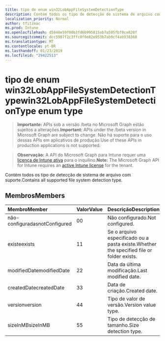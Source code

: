 ```yaml
---
title: tipo de enum win32LobAppFileSystemDetectionType
description: Contém todos os tipo de detecção de sistema de arquivo com suporte.
localization_priority: Normal
author: tfitzmac
ms.prod: Intune
ms.openlocfilehash: d5848e59f00b3fd6b995815ab7a595fbf0ca820f
ms.sourcegitcommit: dcc5907f2c3ffc0f0e82e953b7ab9cf4ab938360
ms.translationtype: MT
ms.contentlocale: pt-BR
ms.lasthandoff: 01/23/2019
ms.locfileid: "29422513"
---
```

# <a name="win32lobappfilesystemdetectiontype-enum-type"></a><span data-ttu-id="fec2d-103">tipo de enum win32LobAppFileSystemDetectionType</span><span class="sxs-lookup"><span data-stu-id="fec2d-103">win32LobAppFileSystemDetectionType enum type</span></span>

> <span data-ttu-id="fec2d-104">**Importante:** APIs sob a versão /beta no Microsoft Graph estão sujeitos a alterações.</span><span class="sxs-lookup"><span data-stu-id="fec2d-104">**Important:** APIs under the /beta version in Microsoft Graph are subject to change.</span></span> <span data-ttu-id="fec2d-105">Não há suporte para o uso dessas APIs em aplicativos de produção.</span><span class="sxs-lookup"><span data-stu-id="fec2d-105">Use of these APIs in production applications is not supported.</span></span>

> <span data-ttu-id="fec2d-106">**Observação:** A API do Microsoft Graph para Intune requer uma [licença de Intune ativa](https://go.microsoft.com/fwlink/?linkid=839381) para o inquilino.</span><span class="sxs-lookup"><span data-stu-id="fec2d-106">**Note:** The Microsoft Graph API for Intune requires an [active Intune license](https://go.microsoft.com/fwlink/?linkid=839381) for the tenant.</span></span>

<span data-ttu-id="fec2d-107">Contém todos os tipo de detecção de sistema de arquivo com suporte.</span><span class="sxs-lookup"><span data-stu-id="fec2d-107">Contains all supported file system detection type.</span></span>

## <a name="members"></a><span data-ttu-id="fec2d-108">Membros</span><span class="sxs-lookup"><span data-stu-id="fec2d-108">Members</span></span>
|<span data-ttu-id="fec2d-109">Membro</span><span class="sxs-lookup"><span data-stu-id="fec2d-109">Member</span></span>|<span data-ttu-id="fec2d-110">Valor</span><span class="sxs-lookup"><span data-stu-id="fec2d-110">Value</span></span>|<span data-ttu-id="fec2d-111">Descrição</span><span class="sxs-lookup"><span data-stu-id="fec2d-111">Description</span></span>|
|:---|:---|:---|
|<span data-ttu-id="fec2d-112">não-configuradas</span><span class="sxs-lookup"><span data-stu-id="fec2d-112">notConfigured</span></span>|<span data-ttu-id="fec2d-113">0</span><span class="sxs-lookup"><span data-stu-id="fec2d-113">0</span></span>|<span data-ttu-id="fec2d-114">Não configurado.</span><span class="sxs-lookup"><span data-stu-id="fec2d-114">Not configured.</span></span>|
|<span data-ttu-id="fec2d-115">existe</span><span class="sxs-lookup"><span data-stu-id="fec2d-115">exists</span></span>|<span data-ttu-id="fec2d-116">1</span><span class="sxs-lookup"><span data-stu-id="fec2d-116">1</span></span>|<span data-ttu-id="fec2d-117">Se o arquivo especificado ou a pasta existe.</span><span class="sxs-lookup"><span data-stu-id="fec2d-117">Whether the specified file or folder exists.</span></span>|
|<span data-ttu-id="fec2d-118">modifiedDate</span><span class="sxs-lookup"><span data-stu-id="fec2d-118">modifiedDate</span></span>|<span data-ttu-id="fec2d-119">2</span><span class="sxs-lookup"><span data-stu-id="fec2d-119">2</span></span>|<span data-ttu-id="fec2d-120">Data da última modificação.</span><span class="sxs-lookup"><span data-stu-id="fec2d-120">Last modified date.</span></span>|
|<span data-ttu-id="fec2d-121">createdDate</span><span class="sxs-lookup"><span data-stu-id="fec2d-121">createdDate</span></span>|<span data-ttu-id="fec2d-122">3</span><span class="sxs-lookup"><span data-stu-id="fec2d-122">3</span></span>|<span data-ttu-id="fec2d-123">Data de criação.</span><span class="sxs-lookup"><span data-stu-id="fec2d-123">Created date.</span></span>|
|<span data-ttu-id="fec2d-124">version</span><span class="sxs-lookup"><span data-stu-id="fec2d-124">version</span></span>|<span data-ttu-id="fec2d-125">4</span><span class="sxs-lookup"><span data-stu-id="fec2d-125">4</span></span>|<span data-ttu-id="fec2d-126">Tipo de valor de versão.</span><span class="sxs-lookup"><span data-stu-id="fec2d-126">Version value type.</span></span>|
|<span data-ttu-id="fec2d-127">sizeInMB</span><span class="sxs-lookup"><span data-stu-id="fec2d-127">sizeInMB</span></span>|<span data-ttu-id="fec2d-128">5</span><span class="sxs-lookup"><span data-stu-id="fec2d-128">5</span></span>|<span data-ttu-id="fec2d-129">Tipo de detecção de tamanho.</span><span class="sxs-lookup"><span data-stu-id="fec2d-129">Size detection type.</span></span>|




